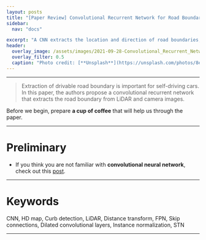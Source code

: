 ```yaml
---
layout: posts
title: "[Paper Review] Convolutional Recurrent Network for Road Boundary Extraction"
sidebar:
  nav: "docs"

excerpt: "A CNN extracts the location and direction of road boundaries, and a CRNN outputs a polyline representation"
header:
  overlay_image: /assets/images/2021-09-28-Convolutional_Recurrent_Network_for_Road_Boundary_Extraction/header.PNG
  overlay_filter: 0.5
  caption: "Photo credit: [**Unsplash**](https://unsplash.com/photos/8e2gal_GIE8)"
---
```


---
> Extraction of drivable road boundary is important for self-driving cars. In this paper, the authors propose a convolutional recurrent network that extracts the road boundary from LiDAR and camera images.

Before we begin, prepare **a cup of coffee** that will help us through the paper.

---

# Preliminary
- If you think you are not familiar with **convolutional neural network**, check out this [post](https://www.youtube.com).

---

# Keywords
CNN, HD map, Curb detection, LiDAR, Distance transform, FPN, Skip connections, Dilated convolutional layers, Instance normalization, STN

---

